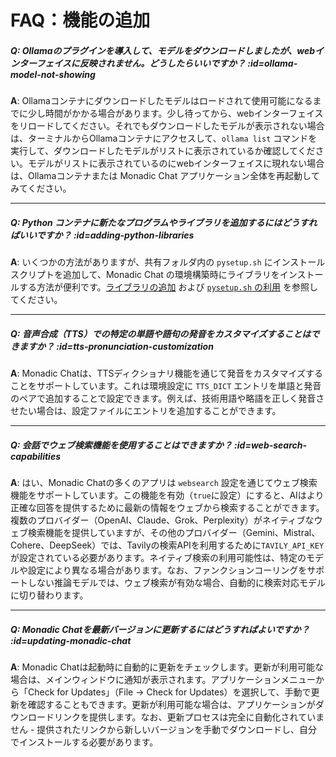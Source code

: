 # FAQ：機能の追加

##### Q: Ollamaのプラグインを導入して、モデルをダウンロードしましたが、webインターフェイスに反映されません。どうしたらいいですか？ :id=ollama-model-not-showing

**A**:  Ollamaコンテナにダウンロードしたモデルはロードされて使用可能になるまでに少し時間がかかる場合があります。少し待ってから、webインターフェイスをリロードしてください。それでもダウンロードしたモデルが表示されない場合は、ターミナルからOllamaコンテナにアクセスして、`ollama list` コマンドを実行して、ダウンロードしたモデルがリストに表示されているか確認してください。モデルがリストに表示されているのにwebインターフェイスに現れない場合は、Ollamaコンテナまたは Monadic Chat アプリケーション全体を再起動してみてください。

---

##### Q: Python コンテナに新たなプログラムやライブラリを追加するにはどうすればいいですか？ :id=adding-python-libraries

**A**: いくつかの方法がありますが、共有フォルダ内の `pysetup.sh` にインストールスクリプトを追加して、Monadic Chat の環境構築時にライブラリをインストールする方法が便利です。[ライブラリの追加](../docker-integration/python-container.md#ライブラリの追加) および [`pysetup.sh` の利用](../docker-integration/python-container.md#pysetupsh-の利用) を参照してください。

---

##### Q: 音声合成（TTS）での特定の単語や語句の発音をカスタマイズすることはできますか？ :id=tts-pronunciation-customization

**A**: Monadic Chatは、TTSディクショナリ機能を通じて発音をカスタマイズすることをサポートしています。これは環境設定に `TTS_DICT` エントリを単語と発音のペアで追加することで設定できます。例えば、技術用語や略語を正しく発音させたい場合は、設定ファイルにエントリを追加することができます。

---

##### Q: 会話でウェブ検索機能を使用することはできますか？ :id=web-search-capabilities

**A**: はい、Monadic Chatの多くのアプリは `websearch` 設定を通じてウェブ検索機能をサポートしています。この機能を有効（`true`に設定）にすると、AIはより正確な回答を提供するために最新の情報をウェブから検索することができます。複数のプロバイダー（OpenAI、Claude、Grok、Perplexity）がネイティブなウェブ検索機能を提供していますが、その他のプロバイダー（Gemini、Mistral、Cohere、DeepSeek）では、Tavilyの検索APIを利用するために`TAVILY_API_KEY`が設定されている必要があります。ネイティブ検索の利用可能性は、特定のモデルや設定により異なる場合があります。なお、ファンクションコーリングをサポートしない推論モデルでは、ウェブ検索が有効な場合、自動的に検索対応モデルに切り替わります。

---

##### Q: Monadic Chatを最新バージョンに更新するにはどうすればよいですか？ :id=updating-monadic-chat

**A**: Monadic Chatは起動時に自動的に更新をチェックします。更新が利用可能な場合は、メインウィンドウに通知が表示されます。アプリケーションメニューから「Check for Updates」（File → Check for Updates）を選択して、手動で更新を確認することもできます。更新が利用可能な場合は、アプリケーションがダウンロードリンクを提供します。なお、更新プロセスは完全に自動化されていません - 提供されたリンクから新しいバージョンを手動でダウンロードし、自分でインストールする必要があります。